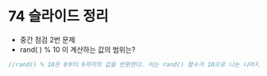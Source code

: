# 74 슬라이드 정리
- 중간 점검 2번 문제
- rand( ) % 10 이 계산하는 값의 범위는?
```c
//rand() % 10은 0부터 9까지의 값을 반환한다. 이는 rand() 함수가 10으로 나눈 나머지를 구하기 때문이다. 
```
